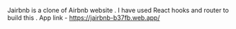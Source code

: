 Jairbnb is a clone of Airbnb website .  I have used React hooks and router to build this .
App link - https://jairbnb-b37fb.web.app/
